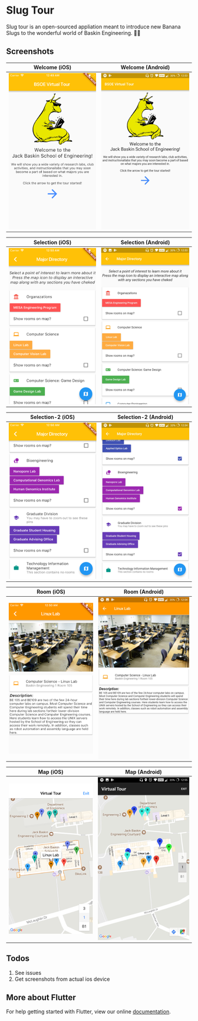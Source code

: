 # Slug Tour

Slug tour is an open-sourced appliation meant to introduce new Banana Slugs to the wonderful world of Baskin Engineering. 🐌🍌 

## Screenshots
|   Welcome (iOS)	| Welcome (Android)  	|
|:-:	|:-:	|
|   ![alt](./Screenshots/1-ios-welcome.png)	|   ![alt](./Screenshots/1-android-welcome.jpg)	|

|   Selection (iOS)	| Selection (Android)  	|
|:-:	|:-:	|
|   ![alt](./Screenshots/2-ios-select.png)	|   ![alt](./Screenshots/2-android-select.jpg)	|

|   Selection-2 (iOS)	| Selection-2 (Android)  	|
|:-:	|:-:	|
|   ![alt](./Screenshots/3-ios-select.png)	|   ![alt](./Screenshots/3-android-select.jpg)	|

|   Room (iOS)	| Room (Android)  	|
|:-:	|:-:	|
|   ![alt](./Screenshots/4-ios-rooom.png)	|   ![alt](./Screenshots/4-android-room.jpg)	|

|   Map (iOS)	| Map (Android)  	|
|:-:	|:-:	|
|   ![alt](./Screenshots/5-ios-map.png)	|   ![alt](./Screenshots/5-android-map.jpg)	|

## Todos
1. See issues
2. Get screenshots from actual ios device

## More about Flutter

For help getting started with Flutter, view our online
[documentation](https://flutter.io/).
